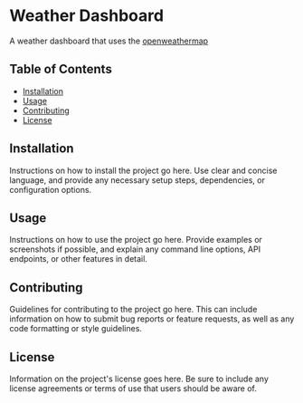 # Weather Dashboard 

A weather dashboard that uses the [openweathermap]([openweathermap.org](https://openweathermap.org/))

## Table of Contents

- [Installation](#installation)
- [Usage](#usage)
- [Contributing](#contributing)
- [License](#license)

## Installation

Instructions on how to install the project go here. Use clear and concise language, and provide any necessary setup steps, dependencies, or configuration options.

## Usage

Instructions on how to use the project go here. Provide examples or screenshots if possible, and explain any command line options, API endpoints, or other features in detail.

## Contributing

Guidelines for contributing to the project go here. This can include information on how to submit bug reports or feature requests, as well as any code formatting or style guidelines.

## License

Information on the project's license goes here. Be sure to include any license agreements or terms of use that users should be aware of.


